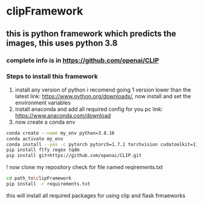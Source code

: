 # clipFramework

## this is python framework which predicts the images, this uses python 3.8

### complete info is in https://github.com/openai/CLIP
### Steps to install this framework
1. install any version of python i recomend going 1 version lower than the latest link: https://www.python.org/downloads/, now install and set the environment variables
2. install anaconda and add all required config for you pc link: https://www.anaconda.com/download
3. now create a conda env
```bash
conda create --name my_env python=3.8.16
conda activate my_env
conda install --yes -c pytorch pytorch=1.7.1 torchvision cudatoolkit=11.0
pip install ftfy regex tqdm
pip install git+https://github.com/openai/CLIP.git
```

! now clone my repository check for file named reqirements.txt
```bash
cd path_to\clipFramework
pip install -r requirements.txt
```
this will install all required packages for using clip and flask frmaeworks
